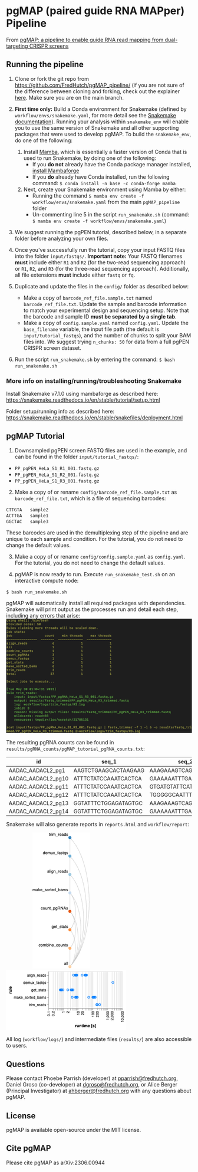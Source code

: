 # pgMAP (paired guide RNA MAPper) Pipeline

From [pgMAP: a pipeline to enable guide RNA read mapping from dual-targeting CRISPR screens](https://arxiv.org/abs/2306.00944)

## Running the pipeline

1. Clone or fork the git repo from https://github.com/FredHutch/pgMAP_pipeline/ (if you are not sure of the difference between cloning and forking, check out the explainer [here](https://github.com/orgs/community/discussions/35849). Make sure you are on the main branch.


2. **First time only:** Build a Conda environment for Snakemake (defined by `workflow/envs/snakemake.yaml`, for more detail see the [Snakemake documentation](https://snakemake.readthedocs.io/en/stable/getting_started/installation.html)). Running your analysis within `snakemake_env` will enable you to use the same version of Snakemake and all other supporting packages that were used to develop pgMAP. To build the `snakemake_env`, do one of the following: 
   1. Install [Mamba](https://mamba.readthedocs.io/en/latest/), which is essentially a faster version of Conda that is used to run Snakemake, by doing one of the following:
      * If you **do not** already have the Conda package manager installed, [install Mambaforge](https://github.com/conda-forge/miniforge#mambaforge)
      * If you **do** already have Conda installed, run the following command: `$ conda install -n base -c conda-forge mamba`
   2. Next, create your Snakemake environment using Mamba by either:
      * Running the command `$ mamba env create -f workflow/envs/snakemake.yaml` from the main `pgMAP_pipeline` folder
      * Un-commenting line 5 in the script `run_snakemake.sh` (command: `$ mamba env create -f workflow/envs/snakemake.yaml`)


3. We suggest running the pgPEN tutorial, described below, in a separate folder before analyzing your own files. 


4. Once you've successfully run the tutorial, copy your input FASTQ files into the folder `input/fastqs/`. **Important note:** Your FASTQ filenames **must** include either `R1` and `R2` (for the two-read sequencing approach) or `R1`, `R2`, and `R3` (for the three-read sequencing approach). Additionally, all file extensions **must** include either `fastq` or `fq`. 


5. Duplicate and update the files in the `config/` folder as described below: 
    * Make a copy of `barcode_ref_file.sample.txt` named `barcode_ref_file.txt`. Update the sample and barcode information to match your experimental design and sequencing setup. Note that the barcode and sample ID **must be separated by a single tab**.
    * Make a copy of `config.sample.yaml` named `config.yaml`. Update the `base_filename` variable, the input file path (the default is `input/tutorial_fastqs`), and the number of chunks to split your BAM files into. We suggest trying `n_chunks: 50` for data from a full pgPEN CRISPR screen dataset. 


6. Run the script `run_snakemake.sh` by entering the command: `$ bash run_snakemake.sh`


### More info on installing/running/troubleshooting Snakemake
Install Snakemake v7.1.0 using mambaforge as described here:
https://snakemake.readthedocs.io/en/stable/tutorial/setup.html

Folder setup/running info as described here:
https://snakemake.readthedocs.io/en/stable/snakefiles/deployment.html

## pgMAP Tutorial
1. Downsampled pgPEN screen FASTQ files are used in the example, and can be found in the folder `input/tutorial_fastqs/`:

* `PP_pgPEN_HeLa_S1_R1_001.fastq.gz`
* `PP_pgPEN_HeLa_S1_R2_001.fastq.gz`
* `PP_pgPEN_HeLa_S1_R3_001.fastq.gz`

2. Make a copy of or rename `config/barcode_ref_file.sample.txt` as `barcode_ref_file.txt`, which is a file of sequencing barcodes:
```
CTTGTA   sample2
ACTTGA   sample1
GGCTAC   sample3
```
These barcodes are used in the demultiplexing step of the pipeline and are unique to each sample and condition. For the tutorial, you do not need to change the default values. 

3. Make a copy of or rename `config/config.sample.yaml` as `config.yaml`. For the tutorial, you do not need to change the default values. 

4. pgMAP is now ready to run. Execute `run_snakemake_test.sh` on an interactive compute node: 
```
$ bash run_snakemake.sh
```
pgMAP will automatically install all required packages with dependencies. Snakemake will print output as the processes run and detail each step, including any errors that arise:
&nbsp;&nbsp;&nbsp;&nbsp;&nbsp;&nbsp;&nbsp;&nbsp;&nbsp;&nbsp;&nbsp;&nbsp;&nbsp;&nbsp;&nbsp;&nbsp;&nbsp;&nbsp;![Report](images/run_pgMAP.png)

The resulting pgRNA counts can be found in `results/pgRNA_counts/pgMAP_tutorial_pgRNA_counts.txt`:

| id  | seq_1 | seq_2 | counts_sample1 | counts_sample2 | counts_sample3 | 
| ------------- | ------------- | ------------- | ------------- |------------- |------------- |
|AADAC_AADACL2_pg1   |AAGTCTGAAGCACTAAGAAG   |AAAGAAAGTCAGAAACCCGA|  5 |  6 |  4|
|AADAC_AADACL2_pg10	|ATTTCTATCCAAATCACTCA	|GAAAAAATTTGACTGCAGCA|  4 |  2 |  6|
|AADAC_AADACL2_pg11	|ATTTCTATCCAAATCACTCA	|GTGATGTATTCATCTGAAAG|	0 |  2 |  3|
|AADAC_AADACL2_pg12	|ATTTCTATCCAAATCACTCA	|TGGGGGCAATTTAGCAACAG|	1 |  2 |  1|
|AADAC_AADACL2_pg13	|GGTATTTCTGGAGATAGTGC	|AAAGAAAGTCAGAAACCCGA|	1 |  2 |  2|
|AADAC_AADACL2_pg14	|GGTATTTCTGGAGATAGTGC	|GAAAAAATTTGACTGCAGCA|	1 |  2 |  2|

Snakemake will also generate reports in `reports.html` and `workflow/report`:

&nbsp;&nbsp;&nbsp;&nbsp;&nbsp;&nbsp;&nbsp;&nbsp;&nbsp;&nbsp;&nbsp;&nbsp;&nbsp;&nbsp;&nbsp;&nbsp;&nbsp;&nbsp;![Report](images/workflow.png)&nbsp;&nbsp;&nbsp;&nbsp;&nbsp;&nbsp;&nbsp;&nbsp;&nbsp;&nbsp;&nbsp;&nbsp;&nbsp;&nbsp;&nbsp;&nbsp;&nbsp;&nbsp;&nbsp;&nbsp;&nbsp;&nbsp;&nbsp;&nbsp;&nbsp;&nbsp;&nbsp;&nbsp;&nbsp;&nbsp;&nbsp;&nbsp;&nbsp;&nbsp;&nbsp;&nbsp;![Report](images/runtimes.png)

All log (`workflow/logs/`) and intermediate files (`results/`) are also accessible to users.

## Questions
Please contact Phoebe Parrish (developer) at pparrish@fredhutch.org, Daniel Groso (co-developer) at dgroso@fredhutch.org, or Alice Berger (Principal Investigator) at ahberger@fredhutch.org with any questions about pgMAP.

## License
pgMAP is available open-source under the MIT license. 

## Cite pgMAP
Please cite pgMAP as arXiv:2306.00944
